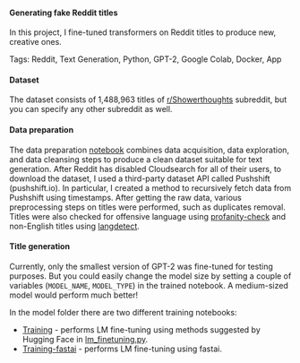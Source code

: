 #### Generating fake Reddit titles

In this project, I fine-tuned transformers on Reddit titles to produce new, creative ones.

Tags: Reddit, Text Generation, Python, GPT-2, Google Colab, Docker, App

#### Dataset

The dataset consists of 1,488,963 titles of [r/Showerthoughts](https://www.reddit.com/r/Showerthoughts/) subreddit, but you can specify any other subreddit as well.

#### Data preparation

The data preparation [notebook](https://nbviewer.jupyter.org/github/polakowo/textai/blob/master/RedditTitles/GPT2-small/DataPreparation.ipynb) combines data acquisition, data exploration, and data cleansing steps to produce a clean dataset suitable for text generation. After Reddit has disabled Cloudsearch for all of their users, to download the dataset, I used a third-party dataset API called Pushshift (pushshift.io). In particular, I created a method to recursively fetch data from Pushshift using timestamps. After getting the raw data, various preprocessing steps on titles were performed, such as duplicates removal. Titles were also checked for offensive language using [profanity-check](https://pypi.org/project/profanity-check/) and non-English titles using [langdetect](https://pypi.org/project/langdetect/).

#### Title generation

Currently, only the smallest version of GPT-2 was fine-tuned for testing purposes. But you could easily change the model size by setting a couple of variables (`MODEL_NAME`, `MODEL_TYPE`) in the trained notebook. A medium-sized model would perform much better!

In the model folder there are two different training notebooks:
- [Training](https://nbviewer.jupyter.org/github/polakowo/textai/blob/master/RedditTitles/GPT2-small/Training.ipynb) - performs LM fine-tuning using methods suggested by Hugging Face in [lm_finetuning.py](https://github.com/huggingface/transformers/blob/master/examples/run_lm_finetuning.py).
- [Training-fastai](https://nbviewer.jupyter.org/github/polakowo/textai/blob/master/RedditTitles/GPT2-small/Training-fastai.ipynb) - performs LM fine-tuning using fastai.
